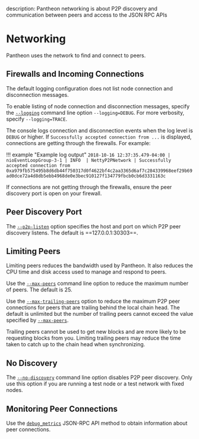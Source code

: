 description: Pantheon networking is about P2P discovery and communication between peers and access to the JSON RPC APIs
<!--- END of page meta data -->

# Networking

Pantheon uses the network to find and connect to peers. 

## Firewalls and Incoming Connections

The default logging configuration does not list node connection and disconnection messages.  

To enable listing of node connection and disconnection messages, specify the [`--logging`](../Reference/Pantheon-CLI-Syntax.md#logging) command line option `--logging=DEBUG`. For more verbosity, specify `--logging=TRACE`.  

The console logs connection and disconnection events when the log level is `DEBUG` or higher.  If `Successfully accepted connection from ...` is displayed, connections are getting through the firewalls. For example:

!!! example "Example log output"
    `2018-10-16 12:37:35.479-04:00 | nioEventLoopGroup-3-1 | INFO  | NettyP2PNetwork | Successfully accepted connection from 0xa979fb575495b8d6db44f750317d0f4622bf4c2aa3365d6af7c284339968eef29b69ad0dce72a4d8db5ebb4968de0e3bec910127f134779fbcb0cb6d3331163c`

If connections are not getting through the firewalls, ensure the peer discovery port is open on your firewall. 

## Peer Discovery Port

The [`--p2p-listen`](../Reference/Pantheon-CLI-Syntax.md#p2p-listen) option specifies the host and port on which P2P peer discovery listens. The default is ==127.0.0.1:30303==.
 
## Limiting Peers

Limiting peers reduces the bandwidth used by Pantheon. It also reduces the CPU time and disk access used to manage and respond to peers.  
 
Use the [`--max-peers`](../Reference/Pantheon-CLI-Syntax.md#max-peers) command line option to reduce the maximum number of peers. The default is 25.
 
Use the  [`--max-trailing-peers`](../Reference/Pantheon-CLI-Syntax.md#max-trailing-peers) option to reduce the maximum P2P peer connections for peers that are trailing behind the local chain head. The default is unlimited but the number of trailing peers cannot exceed the value specified by [`--max-peers`](../Reference/Pantheon-CLI-Syntax.md#max-peers).

Trailing peers cannot be used to get new blocks and are more likely to be requesting blocks from you. Limiting trailing peers may reduce the time taken to catch up to the chain head when synchronizing. 

## No Discovery

The [`--no-discovery`](../Reference/Pantheon-CLI-Syntax.md#no-discovery) command line option disables P2P peer discovery.  Only use this option if you are running a test node or a test network with fixed nodes.

## Monitoring Peer Connections

Use the [`debug_metrics`](../Reference/JSON-RPC-API-Methods.md#debug_metrics) JSON-RPC API method to obtain information about peer connections.   